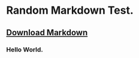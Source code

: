 # Random Markdown Test.
## [Download Markdown](https://daringfireball.net/projects/markdown/)
### Hello World.
